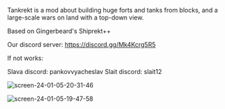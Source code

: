 Tankrekt is a mod about building huge forts and tanks from blocks, and a large-scale wars on land with a top-down view.

Based on Gingerbeard's Shiprekt++

Our discord server: https://discord.gg/Mk4Kcrg5R5

If not works:

Slava discord: pankovvyacheslav
Slait discord: slait12

![screen-24-01-05-20-31-46](https://github.com/slava998/Tankrekt/assets/126407560/d0052d43-1ffe-45e9-8402-f5088876a54b)

![screen-24-01-05-19-47-58](https://github.com/slava998/Tankrekt/assets/126407560/e81f9ab1-7695-414d-b6cb-90b2d0358ae7)
